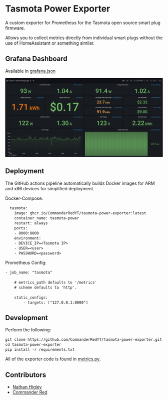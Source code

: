 # Tasmota Power Exporter

A custom exporter for Prometheus for the Tasmota open source smart plug firmware.

Allows you to collect metrics directly from individual smart plugs without the use of HomeAssistant or something similar.

## Grafana Dashboard

Available in [grafana.json](./grafana.json)

![grafana](./grafana.png)

## Deployment

The GitHub actions pipeline automatically builds Docker images for ARM and x86 devices for simplified deployment.

Docker-Compose:
```
  tasmota:
    image: ghcr.io/CommanderRedYT/tasmota-power-exporter:latest
    container_name: tasmota-power
    restart: always
    ports:
    - 8000:8000
    environment:
    - DEVICE_IP=<Tasmota IP>
    - USER=<user>
    - PASSWORD=<password>
```

Prometheus Config:
```
- job_name: "tasmota"

    # metrics_path defaults to '/metrics'
    # scheme defaults to 'http'.

    static_configs:
        - targets: ["127.0.0.1:8000"]
```

## Development

Perform the following:

```
git clone https://github.com/CommanderRedYT/tasmota-power-exporter.git
cd tasmota-power-exporter
pip install -r requirements.txt
```

All of the exporter code is found in [metrics.py](./metrics.py).

## Contributors

- [Nathan Higley](https://github.com/astr0n8t)
- [Commander Red](https://github.com/CommanderRedYT)